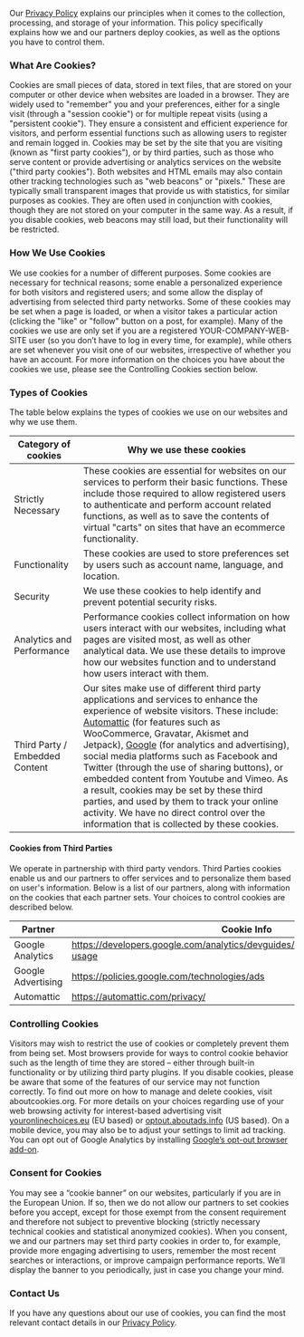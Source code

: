 Our [Privacy Policy](YOUR-PRIVACY-POLICY-URL) explains our principles when it comes to the collection, processing, and storage of your information. This policy specifically explains how we and our partners deploy cookies, as well as the options you have to control them.

### What Are Cookies?

Cookies are small pieces of data, stored in text files, that are stored on your computer or other device when websites are loaded in a browser. They are widely used to "remember" you and your preferences, either for a single visit (through a "session cookie") or for multiple repeat visits (using a "persistent cookie"). They ensure a consistent and efficient experience for visitors, and perform essential functions such as allowing users to register and remain logged in. Cookies may be set by the site that you are visiting (known as "first party cookies"), or by third parties, such as those who serve content or provide advertising or analytics services on the website ("third party cookies"). Both websites and HTML emails may also contain other tracking technologies such as "web beacons" or "pixels." These are typically small transparent images that provide us with statistics, for similar purposes as cookies. They are often used in conjunction with cookies, though they are not stored on your computer in the same way. As a result, if you disable cookies, web beacons may still load, but their functionality will be restricted.

### **How We Use Cookies**

We use cookies for a number of different purposes. Some cookies are necessary for technical reasons; some enable a personalized experience for both visitors and registered users; and some allow the display of advertising from selected third party networks. Some of these cookies may be set when a page is loaded, or when a visitor takes a particular action (clicking the "like" or "follow" button on a post, for example). Many of the cookies we use are only set if you are a registered YOUR-COMPANY-WEB-SITE user (so you don’t have to log in every time, for example), while others are set whenever you visit one of our websites, irrespective of whether you have an account. For more information on the choices you have about the cookies we use, please see the Controlling Cookies section below.

### **Types of Cookies**

The table below explains the types of cookies we use on our websites and why we use them.

|Category of cookies|Why we use these cookies|
|---|---|
|Strictly Necessary|These cookies are essential for websites on our services to perform their basic functions. These include those required to allow registered users to authenticate and perform account related functions, as well as to save the contents of virtual "carts" on sites that have an ecommerce functionality.|
|Functionality|These cookies are used to store preferences set by users such as account name, language, and location.|
|Security|We use these cookies to help identify and prevent potential security risks.|
|Analytics and Performance|Performance cookies collect information on how users interact with our websites, including what pages are visited most, as well as other analytical data. We use these details to improve how our websites function and to understand how users interact with them.|
|Third Party / Embedded Content|Our sites make use of different third party applications and services to enhance the experience of website visitors. These include: [Automattic](https://automattic.com/) (for features such as WooCommerce, Gravatar, Akismet and Jetpack), [Google](https://google.com/) (for analytics and advertising), social media platforms such as Facebook and Twitter (through the use of sharing buttons), or embedded content from Youtube and Vimeo. As a result, cookies may be set by these third parties, and used by them to track your online activity. We have no direct control over the information that is collected by these cookies.|

#### **Cookies from Third Parties** 

We operate in partnership with third party vendors. Third Parties cookies enable us and our partners to offer services and to personalize them based on user's information. Below is a list of our partners, along with information on the cookies that each partner sets. Your choices to control cookies are described below.

|Partner|Cookie Info|
|--- |--- |
|Google Analytics|https://developers.google.com/analytics/devguides/collection/analyticsjs/cookie-usage|
|Google Advertising|https://policies.google.com/technologies/ads|
|Automattic|https://automattic.com/privacy/|

### Controlling Cookies

Visitors may wish to restrict the use of cookies or completely prevent them from being set. Most browsers provide for ways to control cookie behavior such as the length of time they are stored – either through built-in functionality or by utilizing third party plugins. If you disable cookies, please be aware that some of the features of our service may not function correctly. To find out more on how to manage and delete cookies, visit aboutcookies.org. For more details on your choices regarding use of your web browsing activity for interest-based advertising visit [youronlinechoices.eu](http://youronlinechoices.eu) (EU based) or [optout.aboutads.info](http://optout.aboutads.info) (US based). On a mobile device, you may also be to adjust your settings to limit ad tracking.   You can opt out of Google Analytics by installing [Google’s opt-out browser add-on](https://tools.google.com/dlpage/gaoptout).

### Consent for Cookies

You may see a “cookie banner” on our websites, particularly if you are in the European Union. If so, then we do not allow our partners to set cookies before you accept, except for those exempt from the consent requirement and therefore not subject to preventive blocking (strictly necessary technical cookies and statistical anonymized cookies). When you consent, we and our partners may set third party cookies in order to, for example, provide more engaging advertising to users, remember the most recent searches or interactions, or improve campaign performance reports. We’ll display the banner to you periodically, just in case you change your mind.

### Contact Us

If you have any questions about our use of cookies, you can find the most relevant contact details in our [Privacy Policy](YOUR-PRIVACY-POLICY-URL).
